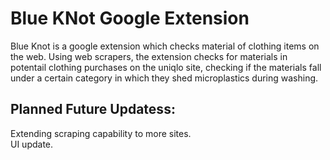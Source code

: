 # Blue KNot Google Extension

Blue Knot is a google extension which checks material of clothing items on the web. Using web scrapers, the extension checks for materials in potentail clothing purchases on the uniqlo site, 
checking if the materials fall under a certain category in which they shed microplastics during washing.

## Planned Future Updatess:

Extending scraping capability to more sites.\
UI update.
